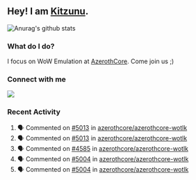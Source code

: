 ## Hey! I am [Kitzunu](https://Github.com/Kitzunu).

![Anurag's github stats](https://github-readme-stats.kitzunu.vercel.app/api?username=Kitzunu&show_icons=true)

### What do I do?

I focus on WoW Emulation at [AzerothCore](https://Github.com/AzerothCore). Come join us ;)

### Connect with me
[![](https://img.shields.io/badge/AzerothCore%20Discord-Connect%20with%20me!-green)](https://discord.com/invite/gkt4y2x)

### Recent Activity

<!--START_SECTION:activity-->
1. 🗣 Commented on [#5013](https://github.com/azerothcore/azerothcore-wotlk/issues/5013) in [azerothcore/azerothcore-wotlk](https://github.com/azerothcore/azerothcore-wotlk)
2. 🗣 Commented on [#5013](https://github.com/azerothcore/azerothcore-wotlk/issues/5013) in [azerothcore/azerothcore-wotlk](https://github.com/azerothcore/azerothcore-wotlk)
3. 🗣 Commented on [#4585](https://github.com/azerothcore/azerothcore-wotlk/issues/4585) in [azerothcore/azerothcore-wotlk](https://github.com/azerothcore/azerothcore-wotlk)
4. 🗣 Commented on [#5004](https://github.com/azerothcore/azerothcore-wotlk/issues/5004) in [azerothcore/azerothcore-wotlk](https://github.com/azerothcore/azerothcore-wotlk)
5. 🗣 Commented on [#5004](https://github.com/azerothcore/azerothcore-wotlk/issues/5004) in [azerothcore/azerothcore-wotlk](https://github.com/azerothcore/azerothcore-wotlk)
<!--END_SECTION:activity-->
